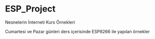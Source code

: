 # ESP_Project
Nesnelerin İnterneti Kurs Örnekleri

Cumartesi ve Pazar günleri ders içerisinde ESP8266 ile yapılan örnekler
